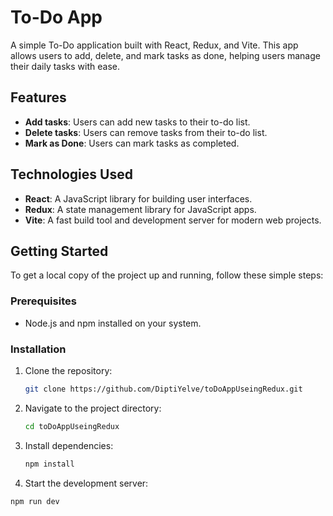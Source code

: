 # To-Do App

A simple To-Do application built with React, Redux, and Vite. This app allows users to add, delete, and mark tasks as done, helping users manage their daily tasks with ease.

## Features

- **Add tasks**: Users can add new tasks to their to-do list.
- **Delete tasks**: Users can remove tasks from their to-do list.
- **Mark as Done**: Users can mark tasks as completed.
  
## Technologies Used

- **React**: A JavaScript library for building user interfaces.
- **Redux**: A state management library for JavaScript apps.
- **Vite**: A fast build tool and development server for modern web projects.
  
## Getting Started

To get a local copy of the project up and running, follow these simple steps:

### Prerequisites

- Node.js and npm installed on your system.

### Installation

1. Clone the repository:

   ```bash
   git clone https://github.com/DiptiYelve/toDoAppUseingRedux.git


2. Navigate to the project directory:

    ```bash
    cd toDoAppUseingRedux


3. Install dependencies:

      ```bash
      npm install


4. Start the development server:

```bash
npm run dev

